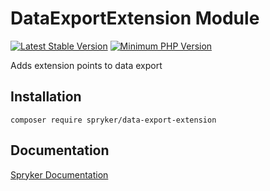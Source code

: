 # DataExportExtension Module
[![Latest Stable Version](https://poser.pugx.org/spryker/data-export-extension/v/stable.svg)](https://packagist.org/packages/spryker/data-export-extension)
[![Minimum PHP Version](https://img.shields.io/badge/php-%3E%3D%207.3-8892BF.svg)](https://php.net/)

Adds extension points to data export

## Installation

```
composer require spryker/data-export-extension
```

## Documentation

[Spryker Documentation](https://documentation.spryker.com/module_guide/overview.htm)
